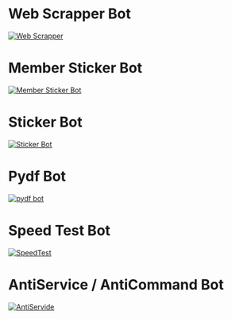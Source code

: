 

# Web Scrapper Bot

[![Web Scrapper](https://github-readme-stats.vercel.app/api/pin/?username=bughunter0&repo=webScrapperRoBot)](https://github.com/bughunter0/webScrapperRoBot)

# Member Sticker Bot


[![Member Sticker Bot](https://github-readme-stats.vercel.app/api/pin/?username=bughunter0&repo=member-sticker-bot)](https://github.com/bughunter0/member-sticker-bot)

# Sticker Bot


[![Sticker Bot](https://github-readme-stats.vercel.app/api/pin/?username=BugHunterCodeLabs&repo=Sticker-Bot)](https://github.com/BugHunterCodeLabs/Sticker-Bot)

# Pydf Bot


[![pydf bot](https://github-readme-stats.vercel.app/api/pin/?username=bughunter0&repo=pyDF-Bot)](https://github.com/bughunter0/pyDF-Bot)

# Speed Test Bot


[![SpeedTest](https://github-readme-stats.vercel.app/api/pin/?username=bughunter0&repo=SpeedtestBot-Telegram)](https://github.com/bughunter0/SpeedtestBot-Telegram)

# AntiService / AntiCommand Bot


[![AntiServide](https://github-readme-stats.vercel.app/api/pin/?username=bughunter0&repo=AntiService-AntiCommand)](https://github.com/bughunter0/AntiService-AntiCommand)


